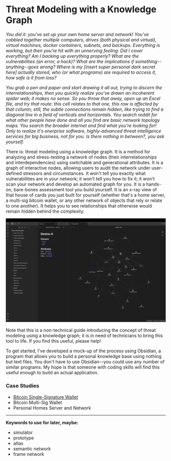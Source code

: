 # Threat Modeling with a Knowledge Graph

*You did it: you've set up your own home server and network! You've cobbled together multiple computers, drives (both physical and virtual), virtual machines, docker containers, subnets, and backups. Everything is working, but then you're hit with an unnerving feeling: Did I cover everything? Am I backing up everything properly? What are the vulnerabilities (an error, a hack)? What are the implications if something--anything--goes wrong? Where is my [*insert super personal dark secret here*] actually stored, who (or what programs) are required to access it, how safe is it from loss?*

*You grab a pen and paper and start drawing it all out, trying to discern the interrelationships, then you quickly realize you've drawn an incoherent spider web; it makes no sense. So you throw that away, open up an Excel file, and try that route: this cell relates to that one, this row is affected by that column; still, the subtle connections remain hidden, like trying to find a diagonal line in a field of verticals and horizontals. You search reddit for what other people have done and all you find are basic network topology maps. You search the broader internet and find what you're looking for! Only to realize it's enerprise software, highly-advanced threat intelligence services for big business, not for you. Is there nothing in between?, you ask yourself.*

There is: threat modeling using a knowledge graph. It is a method for analyzing and stress-testing a network of nodes (their interrelationships and interdependencies) using switchable and generational attributes. It is a graph of interactive nodes, allowing users to audit the network under user-defined stressors and circumstances. It won't tell you exactly what vulnerabilities are in your network; it won't tell you how to fix it; it won't scan your network and develop an automated graph for you. It is a hands-on, bare-bones assessment tool you build yourself. It is an x-ray view of that house of cards you just built for yourself (whether that's a home server, a multi-sig bitcoin wallet, or any other network of objects that rely or relate to one another). It helps you to see relationships that otherwise would remain hidden behind the complexity.

<p align="center">
<img src="_utilities/case-study-bitcoin-multisig.jpg" alt="map" title="map" />
</p>

Note that this is a non-technical guide introducing the concept of threat modeling using a knowledge graph; it is in need of technicians to bring this tool to life. If you find this useful, please help!

To get started, I've developed a mock-up of the process using Obsidian, a program that allows you to build a personal knowledge base using nothing but text files. You don't have to use Obsidian--you could use any number of similar programs. My hope is that someone with coding skills will find this useful enough to build an actual application.

### Case Studies
- [Bitcoin Single-Signature Wallet](Case-Study-Bitcoin-Singlesig.md)
- Bitcoin Multi-Sig Wallet
- Personal Homes Server and Network

---
**Keywords to use for later, maybe:**
- simulator
- prototype
- atlas
- semantic network
- frame network
